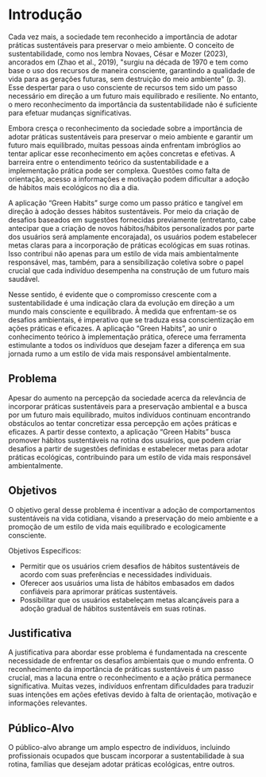 # Introdução

Cada vez mais, a sociedade tem reconhecido a importância de adotar práticas sustentáveis para preservar o meio ambiente. O conceito de sustentabilidade, como nos lembra Novaes, César e Mozer (2023), ancorados em (Zhao et al., 2019), "surgiu na década de 1970 e tem como base o uso dos recursos de maneira consciente, garantindo a qualidade de vida para as gerações futuras, sem destruição do meio ambiente" (p. 3). Esse despertar para o uso consciente de recursos tem sido um passo necessário em direção a um futuro mais equilibrado e resiliente. No entanto, o mero reconhecimento da importância da sustentabilidade não é suficiente para efetuar mudanças significativas.

Embora cresça o reconhecimento da sociedade sobre a importância de adotar práticas sustentáveis para preservar o meio ambiente e garantir um futuro mais equilibrado, muitas pessoas ainda enfrentam imbróglios ao tentar aplicar esse reconhecimento em ações concretas e efetivas. A barreira entre o entendimento teórico da sustentabilidade e a implementação prática pode ser complexa. Questões como falta de orientação, acesso a informações e motivação podem dificultar a adoção de hábitos mais ecológicos no dia a dia.

A aplicação “Green Habits” surge como um passo prático e tangível em direção à adoção desses hábitos sustentáveis. Por meio da criação de desafios baseados em sugestões fornecidas previamente (entretanto, cabe antecipar que a criação de novos hábitos/hábitos personalizados por parte dos usuários será amplamente encorajada), os usuários podem estabelecer metas claras para a incorporação de práticas ecológicas em suas rotinas. Isso contribui não apenas para um estilo de vida mais ambientalmente responsável, mas, também, para a sensibilização coletiva sobre o papel crucial que cada indivíduo desempenha na construção de um futuro mais saudável.

Nesse sentido, é evidente que o compromisso crescente com a sustentabilidade é uma indicação clara da evolução em direção a um mundo mais consciente e equilibrado. À medida que enfrentam-se os desafios ambientais, é imperativo que se traduza essa conscientização em ações práticas e eficazes. A aplicação “Green Habits”, ao unir o conhecimento teórico à implementação prática, oferece uma ferramenta estimulante a todos os indivíduos que desejam fazer a diferença em sua jornada rumo a um estilo de vida mais responsável ambientalmente.


## Problema

Apesar do aumento na percepção da sociedade acerca da relevância de incorporar práticas sustentáveis para a preservação ambiental e a busca por um futuro mais equilibrado, muitos indivíduos continuam encontrando obstáculos ao tentar concretizar essa percepção em ações práticas e eficazes. A partir desse contexto, a aplicação “Green Habits” busca promover hábitos sustentáveis na rotina dos usuários, que podem criar desafios a partir de sugestões definidas e estabelecer metas para adotar práticas ecológicas, contribuindo para um estilo de vida mais responsável ambientalmente.


## Objetivos

O objetivo geral desse problema é incentivar a adoção de comportamentos sustentáveis na vida cotidiana, visando a preservação do meio ambiente e a promoção de um estilo de vida mais equilibrado e ecologicamente consciente.

Objetivos Específicos:

 - Permitir que os usuários criem desafios de hábitos sustentáveis de acordo com suas preferências e necessidades individuais.
- Oferecer aos usuários uma lista de hábitos embasados em dados confiáveis para aprimorar práticas sustentáveis.
- Possibilitar que os usuários estabeleçam metas alcançáveis para a adoção gradual de hábitos sustentáveis em suas rotinas.


## Justificativa

A justificativa para abordar esse problema é fundamentada na crescente necessidade de enfrentar os desafios ambientais que o mundo enfrenta. O reconhecimento da importância de práticas sustentáveis é um passo crucial, mas a lacuna entre o reconhecimento e a ação prática permanece significativa. Muitas vezes, indivíduos enfrentam dificuldades para traduzir suas intenções em ações efetivas devido à falta de orientação, motivação e informações relevantes.


## Público-Alvo

O público-alvo abrange um amplo espectro de indivíduos, incluindo profissionais ocupados que buscam incorporar a sustentabilidade à sua rotina, famílias que desejam adotar práticas ecológicas, entre outros.
